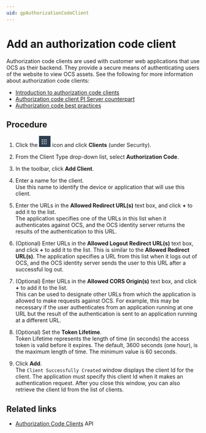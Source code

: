 ```yaml
---
uid: gpAuthorizationCodeClient
---
```

# Add an authorization code client

Authorization code clients are used with customer web applications that use OCS as their backend. They provide a secure means of authenticating users of the website to view OCS assets. See the following for more information about authorization code clients:

- [Introduction to authorization code clients](xref:ccClients#authorization-code-client)
- [Authorization code client PI Server counterpart](xref:ccClients#authorization-code-pi-server)
- [Authorization code best practices](xref:ccClients#authorization-code-bp)

## Procedure

1. Click the ![Menu icon](../images/menu-icon.png) icon and click **Clients** (under Security).

1. From the Client Type drop-down list, select **Authorization Code**.

1. In the toolbar, click **Add Client**.

1. Enter a name for the client.  
   Use this name to identify the device or application that will use this client.

1. Enter the URLs in the **Allowed Redirect URL(s)** text box, and click **+** to add it to the list.   
   The application specifies one of the URLs in this list when it authenticates against OCS, and the OCS identity server returns the results of the authentication to this URL.

1. (Optional) Enter URLs in the **Allowed Logout Redirect URL(s)** text box, and click **+** to add it to the list. 
   This is similar to the **Allowed Redirect URL(s)**. The application specifies a URL from this list when it logs out of OCS, and the OCS identity server sends the user to this URL after a successful log out.

1. (Optional) Enter URLs in the **Allowed CORS Origin(s)** text box, and click **+** to add it to the list.  
    This can be used to designate other URLs from which the application is allowed to make requests against OCS. For example, this may be necessary if the user authenticates from an application running at one URL but the result of the authentication is sent to an application running at a different URL.
   
1. (Optional) Set the **Token Lifetime**.  
   Token Lifetime represents the length of time (in seconds) the access token is valid before it expires. The default, 3600 seconds (one hour), is the maximum length of time. The minimum value is 60 seconds.

1. Click **Add**.  
   The `Client Successfully Created` window displays the client Id for the client. The application must specify this client Id when it makes an authentication request. After you close this window, you can also retrieve the client Id from the list of clients.

## Related links

- [Authorization Code Clients](xref:identityAuthorizationCodeClient) API